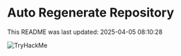 # Auto Regenerate Repository

This README was last updated: 2025-04-05 08:10:28

 ![TryHackMe](https://tryhackme.com/badge/533634)